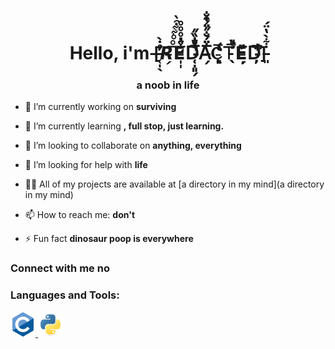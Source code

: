 <h1 align="center">Hello, i'm ̵[̵̛̜̩̖̊̇̀̕𝙍̵̗̅̊̊͋͋͒̀𝗘̵̩̩̅̊̇̊̊̊̒̒̍͋𝖣̵̜̣͈̗̅̊̇̏̋̒̐̐𝖠̵̗̅̇̈́̐̋̈́͒̐Ⲥ̵͈̣͈̹̖̅̇̏̔́ꔋ̵̖̅̇́̎̇́̀́𝗘̵̦̗̅͋̏̓̀𝖣̵̦̣̅̇̇͋̒́̕]̵͈̇͋̀̔̈́</h1>
<h3 align="center">a noob in life</h3>

- 🔭 I’m currently working on **surviving**

- 🌱 I’m currently learning **, full stop, just learning.**

- 👯 I’m looking to collaborate on **anything, everything**

- 🤝 I’m looking for help with **life**

- 👨‍💻 All of my projects are available at [a directory in my mind](a directory in my mind)

- 📫 How to reach me: **don't**

- ⚡ Fun fact **dinosaur poop is everywhere**

<h3 align="left">Connect with me no</h3>
<p align="left">
</p>

<h3 align="left">Languages and Tools:</h3>
<p align="left"> <a href="https://www.cprogramming.com/" target="_blank" rel="noreferrer"> <img src="https://raw.githubusercontent.com/devicons/devicon/master/icons/c/c-original.svg" alt="c" width="40" height="40"/> </a> <a href="https://www.python.org" target="_blank" rel="noreferrer"> <img src="https://raw.githubusercontent.com/devicons/devicon/master/icons/python/python-original.svg" alt="python" width="40" height="40"/> </a> </p>
